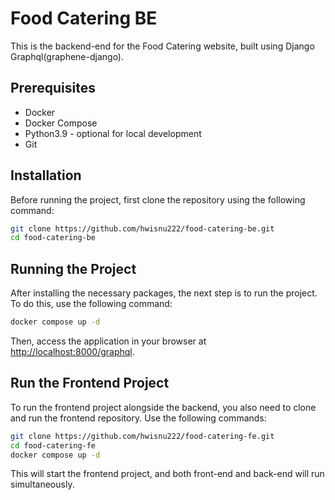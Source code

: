 # Food Catering BE

This is the backend-end for the Food Catering website, built using Django Graphql(graphene-django).

## Prerequisites

- Docker
- Docker Compose
- Python3.9 - optional for local development
- Git

## Installation

Before running the project, first clone the repository using the following command:

```bash
git clone https://github.com/hwisnu222/food-catering-be.git
cd food-catering-be
```

## Running the Project

After installing the necessary packages, the next step is to run the project. To do this, use the following command:

```bash
docker compose up -d
```

Then, access the application in your browser at [http://localhost:8000/graphql](http://localhost:8000/graphl).

## Run the Frontend Project

To run the frontend project alongside the backend, you also need to clone and run the frontend repository. Use the following commands:

```bash
git clone https://github.com/hwisnu222/food-catering-fe.git
cd food-catering-fe
docker compose up -d
```

This will start the frontend project, and both front-end and back-end will run simultaneously.
